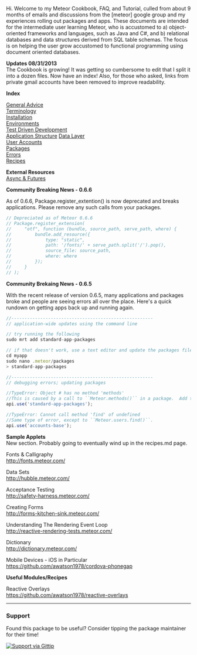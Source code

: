 Hi.  Welcome to my Meteor Cookbook, FAQ, and Tutorial, culled from about 9 months of emails and discussions from the [meteor] google group and my experiences rolling out packages and apps.  These documents are intended for the intermediate user learning Meteor, who is accustomed to a) object-oriented frameworks and languages, such as Java and C#, and b) relational databases and data structures derived from SQL table schemas.  The focus is on helping the user grow accustomed to functional programming using document oriented databases.

**Updates 08/31/2013**  
The Cookbook is growing!  It was getting so cumbersome to edit that I split it into a dozen files.  Now have an index!  Also, for those who asked, links from private gmail accounts have been removed to improve readability.


**Index**  

[General Advice](https://github.com/awatson1978/meteor-cookbook/blob/master/general-advice.md)  
[Terminology](https://github.com/awatson1978/meteor-cookbook/blob/master/terminology.md)  
[Installation](https://github.com/awatson1978/meteor-cookbook/blob/master/installation.md)  
[Environments](https://github.com/awatson1978/meteor-cookbook/blob/master/environments.md)  
[Test Driven Development](https://github.com/awatson1978/meteor-cookbook/blob/master/test-driven-development.md)  
[Application Structure](https://github.com/awatson1978/meteor-cookbook/blob/master/appstructure.md) 
[Data Layer](https://github.com/awatson1978/meteor-cookbook/blob/master/datalayer.md)  
[User Accounts](https://github.com/awatson1978/meteor-cookbook/blob/master/accounts.md)  
[Packages](https://github.com/awatson1978/meteor-cookbook/blob/master/packages.md)  
[Errors](https://github.com/awatson1978/meteor-cookbook/blob/master/errors.md)  
[Recipes](https://github.com/awatson1978/meteor-cookbook/blob/master/recipes.md)  

**External Resources**  
[Async & Futures](https://gist.github.com/possibilities/3443021)



**Community Breaking News - 0.6.6**  

As of 0.6.6, Package.register_extention() is now deprecated and breaks applications.  Please remove any such calls from your packages.

````js
// Depreciated as of Meteor 0.6.6  
// Package.register_extension(
//     "otf", function (bundle, source_path, serve_path, where) {
//         bundle.add_resource({
//             type: "static",
//             path: '/fonts/' + serve_path.split('/').pop(),
//             source_file: source_path,
//             where: where
//         });
//     }
// );
````

**Community Brekaing News - 0.6.5**  

With the recent release of version 0.6.5, many applications and packages broke and people are seeing errors all over the place.  Here's a quick rundown on getting apps back up and running again.


````js
//------------------------------------------------------
// application-wide updates using the command line

// try running the following
sudo mrt add standard-app-packages

// if that doesn't work, use a text editor and update the packages file
cd myapp
sudo nano .meteor/packages
> standard-app-packages

//------------------------------------------------------
// debugging errors; updating packages

//TypeError: Object # has no method 'methods'  
//This is caused by a call to ``Meteor.methods()`` in a package.  Add the following added to the ``package.js`` file to fix it.
api.use('standard-app-packages');

//TypeError: Cannot call method 'find' of undefined  
//Same type of error, except to ``Meteor.users.find()``.
api.use('accounts-base');

````

**Sample Applets**  
New section.  Probably going to eventually wind up in the recipes.md page.  

Fonts & Calligraphy  
http://fonts.meteor.com/  

Data Sets  
http://hubble.meteor.com/  

Acceptance Testing  
http://safety-harness.meteor.com/  

Creating Forms  
http://forms-kitchen-sink.meteor.com/  

Understanding The Rendering Event Loop  
http://reactive-rendering-tests.meteor.com/  

Dictionary  
http://dictionary.meteor.com/

Mobile Devices - iOS in Particular  
https://github.com/awatson1978/cordova-phonegap  

**Useful Modules/Recipes**  

Reactive Overlays  
https://github.com/awatson1978/reactive-overlays  

------------------------
### Support
Found this package to be useful?  Consider tipping the package maintainer for their time!  

[![Support via Gittip](https://raw.github.com/gittip/www.gittip.com/master/www/assets/gittip.png)](https://www.gittip.com/awatson1978/)  

